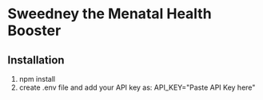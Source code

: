 # Sweedney the Menatal Health Booster
## Installation
1. npm install
2. create .env file and add your API key as:
     API_KEY="Paste API Key here"
